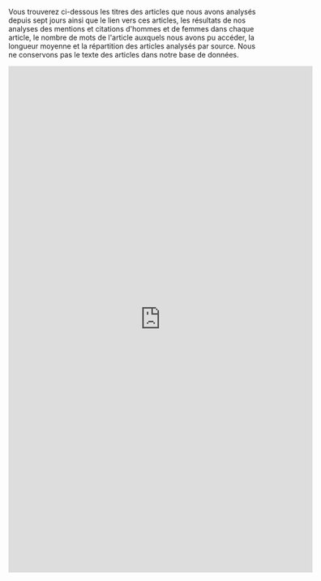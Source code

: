 Vous trouverez ci-dessous les titres des articles que nous avons analysés depuis sept jours ainsi que le lien vers ces articles, les résultats de nos analyses des mentions et citations d'hommes et de femmes dans chaque article, le nombre de mots de l'article auxquels nous avons pu accéder, la longueur moyenne et la répartition des articles analysés par source. Nous ne conservons pas le texte des articles dans notre base de données.

<div align=center>
<!-- <iframe
width="100%"
height="1350"
frameBorder="0"
scrolling="no"
src ="http://127.0.0.1:8088/superset/dashboard/13/?native_filters_key=G2W5KaCwc1IohgP-_uMSUwoQnRZZkiKsm0d2Cp36_GueBPt4D-0Y6ARiT06d66VW&expand_filters=0&standalone=3&show_filters=1"
>
</iframe> -->
<iframe
  width="600"
  height="1000"
  seamless
  frameBorder="0"
  scrolling="no"
  src="http://127.0.0.1:8088/superset/explore/p/4k8wl9Bnpv3/?standalone=1&height=1000"
>
</iframe>
</div>
